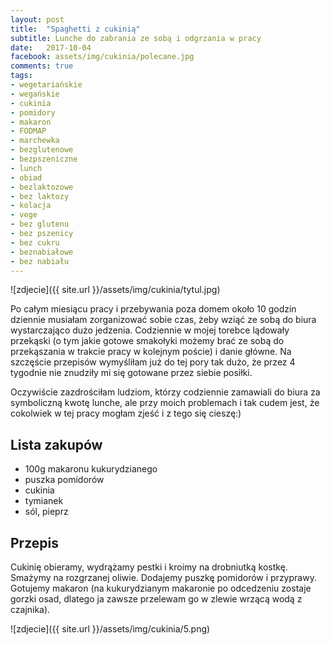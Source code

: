 ```yaml
---
layout: post
title:  "Spaghetti z cukinią"
subtitle: Lunche do zabrania ze sobą i odgrzania w pracy
date:   2017-10-04
facebook: assets/img/cukinia/polecane.jpg
comments: true
tags:
- wegetariańskie
- wegańskie
- cukinia
- pomidory
- makaron
- FODMAP
- marchewka
- bezglutenowe
- bezpszeniczne
- lunch
- obiad
- bezlaktozowe
- bez laktozy
- kolacja
- vege
- bez glutenu
- bez pszenicy
- bez cukru
- beznabiałowe
- bez nabiału
---
```


![zdjecie]({{ site.url }}/assets/img/cukinia/tytul.jpg)

Po całym miesiącu pracy i przebywania poza domem około 10 godzin dziennie musiałam zorganizować sobie czas, żeby wziąć ze sobą do biura wystarczająco dużo jedzenia. Codziennie w mojej torebce lądowały przekąski (o tym jakie gotowe smakołyki możemy brać ze sobą do przekąszania w trakcie pracy w kolejnym poście) i danie główne. Na szczęście przepisów wymyśliłam już do tej pory tak dużo, że przez 4 tygodnie nie znudziły mi się gotowane przez siebie posiłki.

Oczywiście zazdrościłam ludziom, którzy codziennie zamawiali do biura za symboliczną kwotę lunche, ale przy moich problemach i tak cudem jest, że cokolwiek w tej pracy mogłam zjeść i z tego się cieszę:) 

## Lista zakupów

* 100g makaronu kukurydzianego
* puszka pomidorów
* cukinia
* tymianek
* sól, pieprz

## Przepis

Cukinię obieramy, wydrążamy pestki i kroimy na drobniutką kostkę. Smażymy na rozgrzanej oliwie. Dodajemy puszkę pomidorów i przyprawy. Gotujemy makaron (na kukurydzianym makaronie po odcedzeniu zostaje gorzki osad, dlatego ja zawsze przelewam go w zlewie wrzącą wodą z czajnika).

![zdjecie]({{ site.url }}/assets/img/cukinia/5.png)